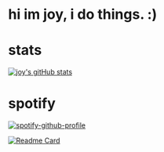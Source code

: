 # hi im joy, i do things. :)


# stats
[![joy's gitHub stats](https://github-readme-stats.vercel.app/api?username=joylool)](https://github.com/anuraghazra/github-readme-stats)

# spotify
[![spotify-github-profile](https://spotify-github-profile.vercel.app/api/view?uid=21iaphpwcb2zcl7goxny3iq5i&cover_image=true&theme=novatorem)](https://github.com/kittinan/spotify-github-profile)

[![Readme Card](https://github-readme-stats.vercel.app/api/pin/?username=joylool&repo=read)](https://github.com/joylool/read)

